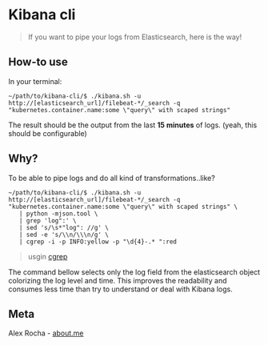 # Kibana cli
> If you want to pipe your logs from Elasticsearch, here is the way!

## How-to use

In your terminal:
```
~/path/to/kibana-cli/$ ./kibana.sh -u http://[elasticsearch_url]/filebeat-*/_search -q "kubernetes.container.name:some \"query\" with scaped strings"
```
The result should be the output from the last **15 minutes** of logs. (yeah, this should be configurable)

## Why?

To be able to pipe logs and do all kind of transformations..like?

```
~/path/to/kibana-cli/$ ./kibana.sh -u http://[elasticsearch_url]/filebeat-*/_search -q "kubernetes.container.name:some \"query\" with scaped strings" \
   | python -mjson.tool \
   | grep 'log":' \
   | sed 's/\s*"log": //g' \
   | sed -e 's/\\n/\\\n/g' \
   | cgrep -i -p INFO:yellow -p "\d{4}-.* ":red 
```
> usgin [cgrep](https://github.com/alexrochas/colorized-grep)

The command bellow selects only the log field from the elasticsearch object colorizing the log level and time.
This improves the readability and consumes less time than try to understand or deal with Kibana logs.

## Meta

Alex Rocha - [about.me](http://about.me/alex.rochas)
